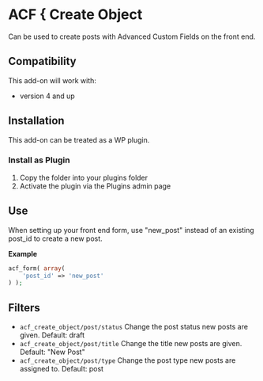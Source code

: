 # ACF { Create Object

Can be used to create posts with Advanced Custom Fields on the front end.

## Compatibility

This add-on will work with:

* version 4 and up

## Installation

This add-on can be treated as a WP plugin.

### Install as Plugin

1. Copy the folder into your plugins folder
2. Activate the plugin via the Plugins admin page

## Use

When setting up your front end form, use "new_post" instead of an existing post_id to create a new post.

**Example**

```php
acf_form( array(
	'post_id' => 'new_post'
) );
```

## Filters

* `acf_create_object/post/status` Change the post status new posts are given. Default: draft
* `acf_create_object/post/title` Change the title new posts are given. Default: "New Post"
* `acf_create_object/post/type` Change the post type new posts are assigned to. Default: post